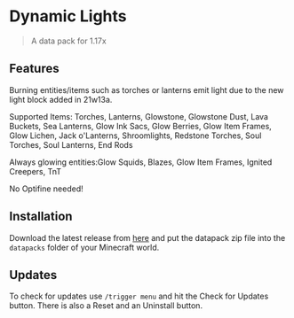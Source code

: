 # Dynamic Lights

> A data pack for 1.17x

## Features

Burning entities/items such as torches or lanterns emit light due to the new light block added in 21w13a.

Supported Items: Torches, Lanterns, Glowstone, Glowstone Dust, Lava Buckets, Sea Lanterns, Glow Ink Sacs, Glow Berries, Glow Item Frames, Glow Lichen, Jack o'Lanterns, Shroomlights, Redstone Torches, Soul Torches, Soul Lanterns, End Rods

Always glowing entities:Glow Squids, Blazes, Glow Item Frames, Ignited Creepers, TnT

No Optifine needed!


## Installation

Download the latest release from [here](https://github.com/Tschipcraft/dynamiclights/releases/latest) and put the datapack zip file into the `datapacks` folder of your Minecraft world.


## Updates

To check for updates use `/trigger menu` and hit the Check for Updates button. There is also a Reset and an Uninstall button.
